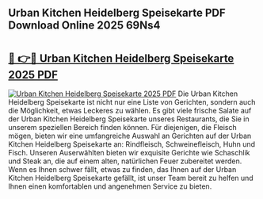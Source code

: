 ## Urban Kitchen Heidelberg Speisekarte PDF Download Online 2025 69Ns4

# <h2><a href="http://gc622c.nevu.top/?p=Urban+Kitchen+Heidelberg+Speisekarte">🔗 👉🔴 Urban Kitchen Heidelberg Speisekarte 2025 PDF</a></h2>

[![Urban Kitchen Heidelberg Speisekarte 2025 PDF](https://i.imgur.com/dBaPXMq.png)](http://gc622c.nevu.top/?p=Urban+Kitchen+Heidelberg+Speisekarte)
Die Urban Kitchen Heidelberg Speisekarte ist nicht nur eine Liste von Gerichten, sondern auch die Möglichkeit, etwas Leckeres zu wählen. Es gibt viele frische Salate auf der Urban Kitchen Heidelberg Speisekarte unseres Restaurants, die Sie in unserem speziellen Bereich finden können. Für diejenigen, die Fleisch mögen, bieten wir eine umfangreiche Auswahl an Gerichten auf der Urban Kitchen Heidelberg Speisekarte an: Rindfleisch, Schweinefleisch, Huhn und Fisch. Unseren Auserwählten bieten wir exquisite Gerichte wie Schaschlik und Steak an, die auf einem alten, natürlichen Feuer zubereitet werden. Wenn es Ihnen schwer fällt, etwas zu finden, das Ihnen auf der Urban Kitchen Heidelberg Speisekarte gefällt, ist unser Team bereit zu helfen und Ihnen einen komfortablen und angenehmen Service zu bieten.
